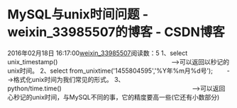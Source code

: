 # MySQL与unix时间问题 - weixin_33985507的博客 - CSDN博客
2016年02月18日 16:17:00[weixin_33985507](https://me.csdn.net/weixin_33985507)阅读数：5
1、select unix_timestamp() 　　　　　　　　　　　　　　　　　　-->可以返回以秒记的unix时间。
2、select from_unixtime('1455804595','%Y年%m月%d号');　　 -->格式化unix时间为我们常见的形式。
3、python/time.time()　　　　　　　　　　　　　　　　　　　　　-->可以返回心秒记的unix时间，与MySQL不同的事，它的精度要高一些(它还有小数部分)
